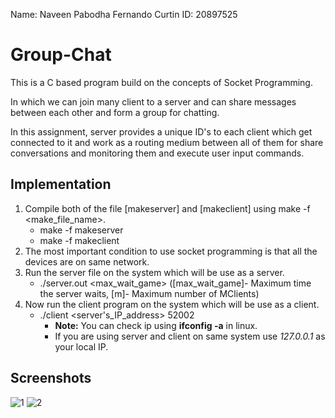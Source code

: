 Name: Naveen Pabodha Fernando
Curtin ID: 20897525

# Group-Chat
This is a C based program build on the concepts of Socket Programming.

In which we can join many client to a server and can share messages between each other and form a group for chatting.

In this assignment, server provides a unique ID's to each client which get connected to it and work as a routing medium
between all of them for share conversations and monitoring them and execute user input commands.

## Implementation
1. Compile both of the file [makeserver] and [makeclient] using make -f <make_file_name>.
   * make -f makeserver
   * make -f makeclient
2. The most important condition to use socket programming is that all the devices are on same network.
3. Run the server file on the system which will be use as a server.
   * ./server.out <m> <max_wait_game>  ([max_wait_game]- Maximum time the server waits, [m]- Maximum number of MClients)
4. Now run the client program on the system which will be use as a client.
   * ./client <server's_IP_address> 52002
     * __Note:__ You can check ip using **ifconfig -a** in linux.
     * If you are using server and client on same system use *127.0.0.1* as your local IP.
     
## Screenshots
![1](https://80e03c43ac18.png)
![2](https://2bdaac036156.png)
